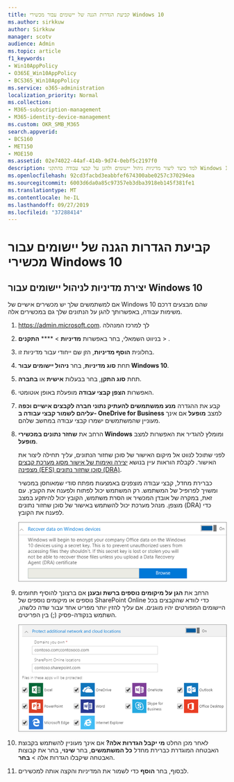 ```yaml
---
title: קביעת הגדרות הגנה של יישומים עבור מכשירי Windows 10
ms.author: sirkkuw
author: Sirkkuw
manager: scotv
audience: Admin
ms.topic: article
f1_keywords:
- Win10AppPolicy
- O365E_Win10AppPolicy
- BCS365_Win10AppPolicy
ms.service: o365-administration
localization_priority: Normal
ms.collection:
- M365-subscription-management
- M365-identity-device-management
ms.custom: OKR_SMB_M365
search.appverid:
- BCS160
- MET150
- MOE150
ms.assetid: 02e74022-44af-414b-9d74-0ebf5c2197f0
description: למד כיצד ליצור מדיניות ניהול יישומים ולהגן על קבצי עבודה בהתקני Windows 10.
ms.openlocfilehash: 92cd3facbd3eabbfef674300abe0257c370294ea
ms.sourcegitcommit: 6003d6da0a85c97357eb3dba3918eb145f381fe1
ms.translationtype: MT
ms.contentlocale: he-IL
ms.lasthandoff: 09/27/2019
ms.locfileid: "37288414"
---
```

# <a name="set-application-protection-settings-for-windows-10-devices"></a>קביעת הגדרות הגנה של יישומים עבור מכשירי Windows 10

## <a name="create-an-app-management-policy-for-windows-10"></a>יצירת מדיניות לניהול יישומים עבור Windows 10

אם למשתמשים שלך יש מכשירים אישיים של Windows 10 שהם מבצעים דרכם משימות עבודה, באפשרותך להגן על הנתונים שלך גם במכשירים אלה.
  
1. <a href="https://go.microsoft.com/fwlink/p/?linkid=837890" target="_blank">https://admin.microsoft.com</a>. לך למרכז המנהלה 
    
2. בניווט השמאלי, בחר באפשרות **מדיניות** \> **** **התקנים** \> .

3. בחלונית **הוסף מדיניות**, הזן שם ייחודי עבור מדיניות זו. 
    
4. תחת **סוג מדיניות**, בחר **ניהול יישומים עבור Windows 10**.
    
5. תחת **סוג התקן**, בחר בבעלות **אישית** או **בחברה**.
    
6. האפשרות **הצפן קבצי עבודה** מופעלת באופן אוטומטי. 
    
7. קבע את ההגדרה **מנע ממשתמשים להעתיק נתוני חברה לקבצים אישיים וכפה עליהם לשמור קבצי עבודה ב- OneDrive for Business** למצב **מופעל** אם אינך מעוניין שהמשתמשים ישמרו קבצי עבודה במחשב שלהם. 
    
9. הרחב את **שחזר נתונים במכשירי Windows** ומומלץ להגדיר את האפשרות למצב **מופעל**.
    
    לפני שתוכל לנווט אל מיקום האישור של סוכן שחזור הנתונים, עליך תחילה ליצור את האישור. לקבלת הוראות עיין בנושא [יצירה ואימות של אישור מסוג מערכת קבצים מצפינה (EFS) סוכן שחזור נתונים (DRA)](https://go.microsoft.com/fwlink/p/?linkid=853700).
    
    כברירת מחדל, קבצי עבודה מוצפנים באמצעות מפתח סודי שמאוחסן במכשיר ומשויך לפרופיל של המשתמש. רק המשתמש יכול לפתוח ולפענח את הקובץ. עם זאת, במקרה של אובדן המכשיר או הסרת משתמש, הקובץ יכול להיתקע במצב מוצפן. מנהל מערכת יכול להשתמש באישור של סוכן שחזור נתונים (DRA) כדי לפענח את הקובץ.
    
    ![Browse to Data Recovery Agent certificate.](media/7d7d664f-b72f-4293-a3e7-d0fa7371366c.png)
  
10. הרחב את **הגן על מיקומים נוספים ברשת ובענן** אם ברצונך להוסיף תחומים נוספים או מיקומים נוספים של SharePoint Online כדי לוודא שהקבצים בכל היישומים המפורטים יהיו מוגנים. אם עליך להזין יותר מפריט אחד עבור שדה כלשהו, השתמש בנקודה-פסיק (;) בין הפריטים.
    
    ![Expand Protect additional network and cloud locations, and enter domains or SharePoint Online sites you own.](media/7afaa0c7-ba53-456d-8c61-312c45e09625.png)
  
11. לאחר מכן החלט **מי יקבל הגדרות אלה?** אם אינך מעוניין להשתמש בקבוצת האבטחה המוגדרת כברירת מחדל **כל המשתמשים**, בחר **שינוי**, בחר את קבוצות האבטחה שיקבלו הגדרות אלה \> **בחר**.
    
12. לבסוף, בחר **הוסף** כדי לשמור את המדיניות והקצה אותה למכשירים. 